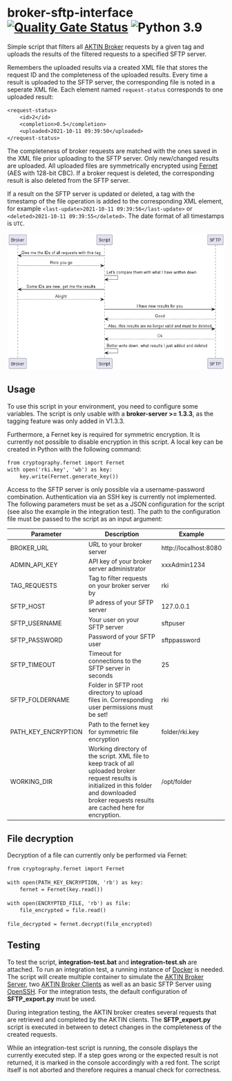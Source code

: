 # broker-sftp-interface [![Quality Gate Status](https://sonarcloud.io/api/project_badges/measure?project=aktin_broker-sftp-interface&metric=alert_status)](https://sonarcloud.io/dashboard?id=aktin_broker-sftp-interface) ![Python 3.9](https://img.shields.io/badge/python-3.8.10-blue)

Simple script that filters all [AKTIN Broker](https://github.com/aktin/broker) requests by a given tag and uploads the results of the filtered requests to a specified SFTP server.

Remembers the uploaded results via a created XML file that stores the request ID and the completeness of the uploaded results. Every time a result is uploaded to the SFTP server, the corresponding file is noted in a seperate
XML file. Each element named `request-status` corresponds to one uploaded result:

```
<request-status>
    <id>2</id>
    <completion>0.5</completion>
    <uploaded>2021-10-11 09:39:50</uploaded>
</request-status>
```

The completeness of broker requests are matched with the ones saved in the XML file prior uploading to the SFTP server. Only new/changed results are uploaded. All uploaded files are symmetrically encrypted
using [Fernet](https://github.com/fernet/spec/blob/master/Spec.md) (AES with 128-bit CBC). If a broker request is deleted, the corresponding result is also deleted from the SFTP server.

If a result on the SFTP server is updated or deleted, a tag with the timestamp of the file operation is added to the corresponding XML element, for example `<last-update>2021-10-11 09:39:56</last-update>`
or `<deleted>2021-10-11 09:39:55</deleted>`. The date format of all timestamps is `UTC`.

![sequence diagram](./docs/sequence.png)

## Usage

To use this script in your environment, you need to configure some variables. The script is only usable with a **broker-server >= 1.3.3**, as the tagging feature was only added in V1.3.3.

Furthermore, a Fernet key is required for symmetric encryption. It is currently not possible to disable encryption in this script. A local key can be created in Python with the following command:

```
from cryptography.fernet import Fernet
with open('rki.key', 'wb') as key:
    key.write(Fernet.generate_key())
```

Access to the SFTP server is only possible via a username-password combination. Authentication via an SSH key is currently not implemented. The following parameters must be set as a JSON configuration for the script (see also
the example in the integration test). The path to the configuration file must be passed to the script as an input argument:

| Parameter           | Description                                                                                                                                                                                         | Example               |
|---------------------|-----------------------------------------------------------------------------------------------------------------------------------------------------------------------------------------------------|-----------------------|
| BROKER_URL          | URL to your broker server                                                                                                                                                                           | http://localhost:8080 |
| ADMIN_API_KEY       | API key of your broker server administrator                                                                                                                                                         | xxxAdmin1234          |
| TAG_REQUESTS        | Tag to filter requests on your broker server by                                                                                                                                                     | rki                   |
| SFTP_HOST           | IP adress of your SFTP server                                                                                                                                                                       | 127.0.0.1             |
| SFTP_USERNAME       | Your user on your SFTP server                                                                                                                                                                       | sftpuser              |
| SFTP_PASSWORD       | Password of your SFTP user                                                                                                                                                                          | sftppassword          |
| SFTP_TIMEOUT        | Timeout for connections to the SFTP server in seconds                                                                                                                                               | 25                    |
| SFTP_FOLDERNAME     | Folder in SFTP root directory to upload files in. Corresponding user permissions must be set!                                                                                                       | rki                   |
| PATH_KEY_ENCRYPTION | Path to the fernet key for symmetric file encryption                                                                                                                                                | folder/rki.key        |
| WORKING_DIR         | Working directory of the script. XML file to keep track of all uploaded broker request results is initialized in this folder and downloaded broker requests results are cached here for encryption. | /opt/folder           |

## File decryption

Decryption of a file can currently only be performed via Fernet:

```
from cryptography.fernet import Fernet

with open(PATH_KEY_ENCRYPTION, 'rb') as key:
    fernet = Fernet(key.read())

with open(ENCRYPTED_FILE, 'rb') as file:
    file_encrypted = file.read()

file_decrypted = fernet.decrypt(file_encrypted)
```

## Testing

To test the script, **integration-test.bat** and **integration-test.sh** are attached. To run an integration test, a running instance of [Docker](https://www.docker.com/) is needed. The script will create multiple container
to simulate the [AKTIN Broker Server](https://github.com/aktin/broker/tree/master/broker-server), two [AKTIN Broker Clients](https://github.com/aktin/broker/tree/master/broker-client) as well as an basic SFTP Server
using [OpenSSH](https://www.openssh.com/). For the integration tests, the default configuration of **SFTP_export.py** must be used.

During integration testing, the AKTIN broker creates several requests that are retrieved and completed by the AKTIN clients. The **SFTP_export.py** script is executed in between to detect changes in the completeness of the
created requests.

While an integration-test script is running, the console displays the currently executed step. If a step goes wrong or the expected result is not returned, it is marked in the console accordingly with a red font. The script
itself is not aborted and therefore requires a manual check for correctness.

